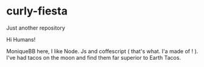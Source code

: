 # curly-fiesta
Just another repository



Hi Humans!

MoniqueBB here, I like Node. Js and coffescript ( that's what. I'a made of ! ). I've had tacos on the moon and find them far superior to Earth Tacos.

